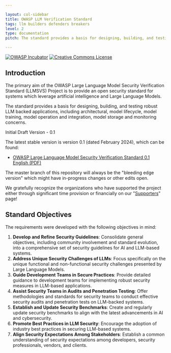 ```yaml
---

layout: col-sidebar
title: OWASP LLM Verification Standard
tags: llm builders defenders breakers
level: 2
type: documentation
pitch: The standard provides a basis for designing, building, and testing robust LLM backed applications

---
```


[![OWASP Incubator](https://img.shields.io/badge/owasp-incubator-blue.svg)](https://owasp.org/www-project-llm-verification-standard/)
[![Creative Commons License](https://img.shields.io/github/license/OWASP/www-project-llm-verification-standard)](https://creativecommons.org/licenses/by-sa/4.0/ "CC BY-SA 4.0")

## Introduction

The primary aim of the OWASP Large Language Model Security Verification Standard (LLMSVS) Project is to provide an open security standard for systems which leverage artificial intelligence and Large Language Models.

The standard provides a basis for designing, building, and testing robust LLM backed applications, including architectural, model lifecycle, model training, model operation and integration, model storage and monitoring concerns.

Initial Draft Version - 0.1

The latest stable version is version 0.1 (dated February 2024), which can be found:

* [OWASP Large Language Model Security Verification Standard 0.1 English (PDF)](https://github.com/OWASP/www-project-llm-verification-standard/releases/tag/0.1)

The master branch of this repository will always be the "bleeding edge version" which might have in-progress changes or other edits open.

We gratefully recognize the organizations who have supported the project either through significant time provision or financially on our "[Supporters](https://github.com/OWASP/www-project-llm-verification-standard/blob/main/SUPPORTERS.md)" page!

## Standard Objectives

The requirements were developed with the following objectives in mind:

1. **Develop and Refine Security Guidelines**: Consolidate general objectives, including community involvement and standard evolution, into a comprehensive set of security guidelines for AI and LLM-based systems.
2. **Address Unique Security Challenges of LLMs**: Focus specifically on the unique functional and non-functional security challenges presented by Large Language Models.
3. **Guide Development Teams in Secure Practices**: Provide detailed guidance to development teams for implementing robust security measures in LLM-based applications.
4. **Assist Security Teams in Audits and Penetration Testing**: Offer methodologies and standards for security teams to conduct effective security audits and penetration tests on LLM-backed systems.
5. **Establish and Update Security Benchmarks**: Create and regularly update security benchmarks to align with the latest advancements in AI and cybersecurity.
6. **Promote Best Practices in LLM Security**: Encourage the adoption of industry best practices in securing LLM-based systems.
7. **Align Security Expectations Among Stakeholders**: Establish a common understanding of security expectations among developers, security professionals, vendors, and clients.
